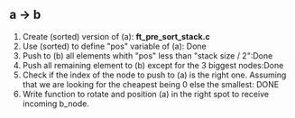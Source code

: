 ## a -> b
1. Create (sorted) version of (a): **ft_pre_sort_stack.c**
2. Use (sorted) to define "pos" variable of (a): Done
3. Push to (b) all elements whith "pos" less than "stack size / 2":Done
4. Push all remaining element to (b) except for the 3 biggest nodes:Done
5. Check if the index of the node to push to (a) is the right one. Assuming that we are looking for the cheapest being 0 else the smallest: DONE
6. Write function to rotate and position (a) in the right spot to receive incoming b_node.